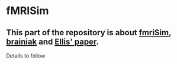# fMRISim
## This part of the repository is about [fmriSim](https://github.com/brainiak/brainiak/blob/master/brainiak/utils/fmrisim.py), [brainiak](https://github.com/brainiak/brainiak) and [Ellis' paper](https://www.biorxiv.org/content/10.1101/532424v2).

Details to follow
